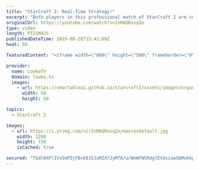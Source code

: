 ```yaml
---
title: "StarCraft 2: Real-Time Strategy!"
excerpt: "Both players in this professional match of StarCraft 2 are constantly trying to out-smart each other. Cure opens up with a Proxy Barracks and starts the game off aggressively, then Solar transitions towards Mutalisks in the mid-game.  Get more videos & support my work: http://www.patreon.com/lowkotv"
originalUrl: https://youtube.com/watch?v=InMAQRxsqZo
type: video
length: PT21M42S
publishedDateTime: 2019-08-26T15:41:09Z
heat: 50

featuredContent: "<iframe width=\"800\" height=\"500\" frameborder=\"0\" src=\"https://www.youtube.com/embed/InMAQRxsqZo\" allow=\"accelerometer; autoplay; encrypted-media; gyroscope; picture-in-picture\" allowfullscreen></iframe>"

provider:
  name: LowkoTV
  domain: lowko.tv
  images:
    - url: https://smartableai.github.io/starcraft2/assets/images/organizations/lowko.tv-50x50.jpg
      width: 50
      height: 50

topics:
  - StarCraft 2

images:
  - url: https://i.ytimg.com/vi/InMAQRxsqZo/maxresdefault.jpg
    width: 1280
    height: 720
    isCached: true

secured: "TSdl8XPlIVv5mPZjFBvE815JuMIX7JyMTA/u/WnWFNSRdglEtOsiawSQMukkpubODzp5VCzngOq4KjTMjLK5kzf2GghY9D9rCUyLHrCHRaLyOmx087x+2YHOSvhdmenuKk4w5rJHW15n0hsZ6Y6PtALUCABhBaHNMb/tl9bJfEZEnTdbsYs0tB6MiKxmz3fh5WwDZ/sNOYd1Vlotbm3DbBzNqwJcvefM2INmYka+ImCqDpm8lWmhLdiuVSttaRvSbz4oQ/GHev5RcKBFl1QM+nRG3AIszfP8/qv63mWjWLYcQd8uRS8ZBw5EmLM/Q9r1XzOOs3U/XjWVipGkmcXNGUPWeOYCM6ZrARNBN4O8VIJHbOq/3VXSYdJUfNQdsIHseQ92PS6pNui2MxUQu96ZTQUeEuc4dto8tITFQtzIim8=;RlmgUhUBYaYv8MLh1gF8dg=="
---
```


